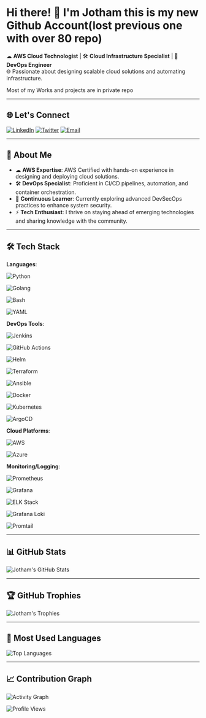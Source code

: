 # Hi there! 👋 I'm **Jotham** this is my new Github Account(lost previous one with over 80 repo)

☁ **AWS Cloud Technologist** | 🛠 **Cloud Infrastructure Specialist** | 🚀 **DevOps Engineer**  
🌐 Passionate about designing scalable cloud solutions and automating infrastructure.

Most of my Works and projects are in private repo

---

## 🌐 Let's Connect
[![LinkedIn](https://img.shields.io/badge/LinkedIn-0077B5?style=for-the-badge&logo=linkedin&logoColor=white)](https://www.linkedin.com/in/jotham-arinze) 
[![Twitter](https://img.shields.io/badge/X-%231DA1F2.svg?style=for-the-badge&logo=twitter&logoColor=white)](https://x.com/jothamarinze_?s=21) 
[![Email](https://img.shields.io/badge/Email-D14836?style=for-the-badge&logo=gmail&logoColor=white)](mailto:arinzejotham60@gmail.com)

---

## 🚀 About Me
- ☁ **AWS Expertise**: AWS Certified with hands-on experience in designing and deploying cloud solutions.
- 🛠 **DevOps Specialist**: Proficient in CI/CD pipelines, automation, and container orchestration.
- 🌱 **Continuous Learner**: Currently exploring advanced DevSecOps practices to enhance system security.
- ⚡ **Tech Enthusiast**: I thrive on staying ahead of emerging technologies and sharing knowledge with the community.

---

## 🛠 Tech Stack  

**Languages**:  

![Python](https://img.shields.io/badge/Python-3776AB?style=for-the-badge&logo=python&logoColor=white)  

![Golang](https://img.shields.io/badge/Golang-00ADD8?style=for-the-badge&logo=go&logoColor=white)

![Bash](https://img.shields.io/badge/Bash-4EAA25?style=for-the-badge&logo=gnu-bash&logoColor=white)  

![YAML](https://img.shields.io/badge/YAML-CB171E?style=for-the-badge&logoColor=white)





**DevOps Tools**:  

![Jenkins](https://img.shields.io/badge/Jenkins-D24939?style=for-the-badge&logo=jenkins&logoColor=white)  

![GitHub Actions](https://img.shields.io/badge/GitHub%20Actions-2088FF?style=for-the-badge&logo=github-actions&logoColor=white)  

![Helm](https://img.shields.io/badge/Helm-0F1689?style=for-the-badge&logo=helm&logoColor=white)  

![Terraform](https://img.shields.io/badge/Terraform-7B42BC?style=for-the-badge&logo=terraform&logoColor=white)  

![Ansible](https://img.shields.io/badge/Ansible-EE0000?style=for-the-badge&logo=ansible&logoColor=white)  

![Docker](https://img.shields.io/badge/Docker-2496ED?style=for-the-badge&logo=docker&logoColor=white)  

![Kubernetes](https://img.shields.io/badge/Kubernetes-326CE5?style=for-the-badge&logo=kubernetes&logoColor=white)  

![ArgoCD](https://img.shields.io/badge/ArgoCD-FB1D8C?style=for-the-badge&logo=argo&logoColor=white)



**Cloud Platforms**:  

![AWS](https://img.shields.io/badge/AWS-FF9900?style=for-the-badge&logo=amazon-aws&logoColor=white)  

![Azure](https://img.shields.io/badge/Azure-0078D4?style=for-the-badge&logo=microsoft-azure&logoColor=white)



**Monitoring/Logging**:  

![Prometheus](https://img.shields.io/badge/Prometheus-E6522C?style=for-the-badge&logo=prometheus&logoColor=white)  

![Grafana](https://img.shields.io/badge/Grafana-F46800?style=for-the-badge&logo=grafana&logoColor=white)  

![ELK Stack](https://img.shields.io/badge/ELK%20Stack-005571?style=for-the-badge&logo=elastic&logoColor=white)  

![Grafana Loki](https://img.shields.io/badge/Grafana%20Loki-FF6347?style=for-the-badge&logo=grafana&logoColor=white)  

![Promtail](https://img.shields.io/badge/Promtail-0B6F99?style=for-the-badge&logoColor=white)


---

## 📊 GitHub Stats
![Jotham's GitHub Stats](https://github-readme-stats.vercel.app/api?username=Jothamcloud&show_icons=true&theme=radical)

---

## 🏆 GitHub Trophies
![Jotham's Trophies](https://github-profile-trophy.vercel.app/?username=Jothamcloud&theme=gruvbox)

---

## 🚀 Most Used Languages
![Top Languages](https://github-readme-stats.vercel.app/api/top-langs/?username=Jothamcloud&layout=compact&theme=radical)

---

## 📈 Contribution Graph
![Activity Graph](https://github-readme-activity-graph.vercel.app/graph?username=Jothamcloud&theme=radical)


![Profile Views](https://komarev.com/ghpvc/?username=Jothamcloud&color=blue)

